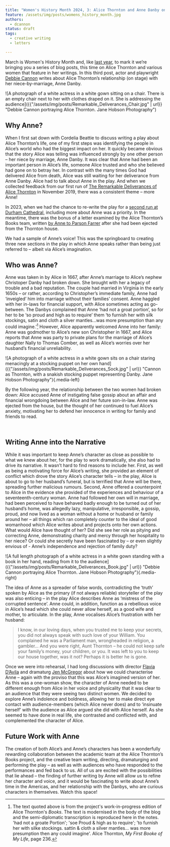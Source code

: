 ```yaml
---
title: "Women's History Month 2024, 3: Alice Thornton and Anne Danby on Stage"
feature: /assets/img/posts/womens_history_month.jpg
authors:
  - dcannon
status: draft
tags:
  - creative writing
  - letters

---
```


March is Women's History Month and, like [last year](https://thornton.kdl.kcl.ac.uk/posts/blog/2023-03-14-remembrances-encounters-elspeth-graham/), to mark it we’re bringing you a series of blog posts, this time on Alice Thornton and various women that feature in her writings. In this third post, actor and playwright [Debbie Cannon](https://debbiecannon.org/) writes about Alice Thornton’s relationship (on stage) with her niece-by-marriage, Anne Danby.

![A photograph of a white actress in a white gown sitting on a chair. There is an empty chair next to her with clothes draped on it. She is addressing the audience]({{"/assets/img/posts/Remarkable_Deliverances_Chair.jpg" | url}} "Debbie Cannon portraying Alice Thornton. Jane Hobson Photography")

## Why Anne?

When I first sat down with Cordelia Beattie to discuss writing a play about Alice Thornton’s life, one of my first steps was identifying the people in Alice’s world who had the biggest impact on her. It quickly became obvious that the story Alice was telling was influenced strongly by one other person – her niece by marriage, Anne Danby.
It was clear that Anne had been an important person in Alice’s life, someone Alice trusted and who she believed had gone on to betray her. In contrast with the many times God had delivered Alice from death, Alice was still waiting for her deliverance from Anne Danby. Alice had to talk about Anne in the play. And when we collected feedback from our first run of [The Remarkable Deliverances of Alice Thornton](https://www.beinghumanfestival.org/resources/case-studies/finding-right-format-remarkable-deliverances-thornton) in November 2019, there was a consistent theme – more Anne!

In 2023, when we had the chance to re-write the play for a [second run at Durham Cathedral](https://thornton.kdl.kcl.ac.uk/posts/news/2023-07-26-durham-events-tickets-now-on-sale/), including more about Anne was a priority. In the meantime, there was the bonus of a letter examined by the Alice Thornton’s Books team, written [by Anne to Parson Farrer](https://thornton.kdl.kcl.ac.uk/posts/blog/2023-06-15-tragical-transactions-at-newton/) after she had been ejected from the Thornton house. 

We had a sample of Anne’s voice! This was the springboard to creating three new sections in the play in which Anne speaks rather than being just referred to – albeit via Alice’s imagination.

## Who was Anne?

Anne was taken in by Alice in 1667, after Anne’s marriage to Alice’s nephew Christoper Danby had broken down. She brought with her a legacy of trouble and a bad reputation. The couple had married in Virginia in the early 1650s – or rather, according to Christopher’s immediate family, Anne had ‘inveigled’ him into marriage without their families’ consent. Anne haggled with her in-laws for financial support, with Alice sometimes acting as go-between. The Danbys complained that Anne ‘had not a groat portion’, so for her to be ‘so proud and high as to require’ them ‘to furnish her with silk stockings, satin and cloth a silver mantles...was more presumption than any could imagine.’[^1] However, Alice apparently welcomed Anne into her family: Anne was godmother to Alice’s new son Christopher in 1667, and Alice reports that Anne was party to private plans for the marriage of Alice’s daughter Nally to Thomas Comber, as well as Alice’s worries over her husband’s financial unreliability.

![A photograph of a white actress in a white gown sits on a chair staring menacingly at a stocking puppet on her own hand]({{"/assets/img/posts/Remarkable_Deliverances_Sock.jpg" | url}} "Cannon as Thornton, with a snakish stocking puppet representing Danby. Jane Hobson Photography"){.media-left}

By the following year, the relationship between the two women had broken down: Alice accused Anne of instigating false gossip about an affair and financial wrongdoing between Alice and her future son-in-law. Anne was ejected from the house, but the thought of her continued to fuel Alice’s anxiety, motivating her to defend her innocence in writing for family and friends to read. <p>&nbsp;</p>

## Writing Anne into the Narrative

While it was important to keep Anne’s character as close as possible to what we knew about her, for the play to work dramatically, she also had to drive its narrative. It wasn’t hard to find reasons to include her. First, as well as being a motivating force for Alice’s writing, she provided an element of conflict which drove the story Alice’s character tells – in the play, Alice is about to go to her husband’s funeral, but is terrified that Anne will be there, spreading further malicious rumours. Second, Anne offered a counterpoint to Alice in the evidence she provided of the experiences and behaviour of a seventeenth-century woman. Anne had followed her own will in marriage, had been perceived to have behaved badly enough to be turned out of her husband’s home, was allegedly lazy, manipulative, irresponsible, a gossip, proud, and now lived as a woman without a home or husband or family around her – all things which ran completely counter to the ideal of good womanhood which Alice writes about and projects onto her own actions. What would Alice have thought of her? Did she see her role as pitying and correcting Anne, demonstrating charity and mercy through her hospitality to her niece? Or could she secretly have been fascinated by – or even slightly envious of - Anne’s independence and rejection of family duty?

![A full length photograph of a white actress in a white gown standing with a book in her hand, reading from it to the audience]({{"/assets/img/posts/Remarkable_Deliverances_Book.jpg" | url}} "Debbie Cannon portraying Alice Thornton. Jane Hobson Photography"){.media-right}

The idea of Anne as a spreader of false words, contradicting the ‘truth’ spoken by Alice as the primary (if not always reliable) storyteller of the play was also enticing – in the play Alice describes Anne as ‘mistress of the corrupted sentence’. Anne could, in addition, function as a rebellious voice in Alice’s head which she could never allow herself, as a good wife and mother, to articulate. In the play, Anne vocalises Alice’s frustration with her husband:

> I know, in our loving days, when you trusted me to keep your secrets, you did not always speak with such love of your William. You complained he was a Parliament man, wrongheaded in religion, a gambler... And you were right, Aunt Thornton – he could not keep safe your family’s money, your children, or you. It was left to you to keep our house together, was it not? Perhaps it is better he is gone.

Once we were into rehearsal, I had long discussions with director [Flavia D’Avila](https://www.directorsscotland.com/flavia-davila.html) and dramaturg [Jen McGregor](https://jenmcgregor.com/) about how we could characterise Anne – again with the proviso that this was Alice’s imagined version of her. As this was a one-woman show, the character of Anne needed to be different enough from Alice in her voice and physicality that it was clear to an audience that they were seeing two distinct women. We decided to explore Anne’s indolence and boldness, allowing her to make direct eye contact with audience-members (which Alice never does) and to ‘insinuate herself’ with the audience as Alice argued she did with Alice herself. As she seemed to have done in real life, she contrasted and conflicted with, and complemented the character of Alice.

## Future Work with Anne

The creation of both Alice’s and Anne’s characters has been a wonderfully rewarding collaboration between the academic team at the Alice Thornton’s Books project, and the creative team writing, directing, dramaturging and performing the play – as well as with audiences who have responded to the performances and fed back to us. All of us are excited with the possibilities that lie ahead – the finding of further writing by Anne will allow us to refine her character and voice, and it would be fascinating to write about Anne’s time in the Americas, and her relationship with the Danbys, who are curious characters in themselves. Watch this space!




[^1]: The text quoted above is from the project's work-in-progress edition of Alice Thornton's *Books*. The text is modernised in the body of the blog and the semi-diplomatic transcription is reproduced here in the notes. 'had not a groate Portion'; 'soe Proud & high as to require'; 'to furnish her with silke stockings. sattin & cloth a silver mantles... was more presumption then any could imagine'. Alice Thornton, *My First Booke of My Life*, page 236.

